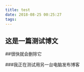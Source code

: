 ```yaml
---
title: test
date: 2018-08-25 00:25:27
tags:
---
```


这是一篇测试博文
-----

##很快就会删除它

###我正在测试用另一台电脑发布博客

